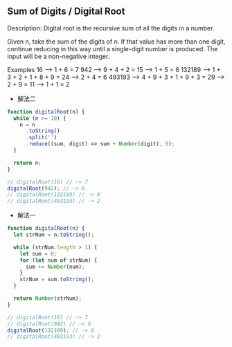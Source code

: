 ## Sum of Digits / Digital Root

Description:
Digital root is the recursive sum of all the digits in a number.

Given n, take the sum of the digits of n. If that value has more than one digit, continue reducing in this way until a single-digit number is produced. The input will be a non-negative integer.

Examples
16 --> 1 + 6 = 7
942 --> 9 + 4 + 2 = 15 --> 1 + 5 = 6
132189 --> 1 + 3 + 2 + 1 + 8 + 9 = 24 --> 2 + 4 = 6
493193 --> 4 + 9 + 3 + 1 + 9 + 3 = 29 --> 2 + 9 = 11 --> 1 + 1 = 2

- 解法二

```js
function digitalRoot(n) {
  while (n >= 10) {
    n = n
      .toString()
      .split('')
      .reduce((sum, digit) => sum + Number(digit), 0);
  }

  return n;
}

// digitalRoot(16) // -> 7
digitalRoot(942); // -> 6
// digitalRoot(132189) // -> 6
// digitalRoot(493193) // -> 2
```

- 解法一

```js
function digitalRoot(n) {
  let strNum = n.toString();

  while (strNum.length > 1) {
    let sum = 0;
    for (let num of strNum) {
      sum += Number(num);
    }
    strNum = sum.toString();
  }

  return Number(strNum);
}

// digitalRoot(16) // -> 7
// digitalRoot(942) // -> 6
digitalRoot(132189); // -> 6
// digitalRoot(493193) // -> 2
```
